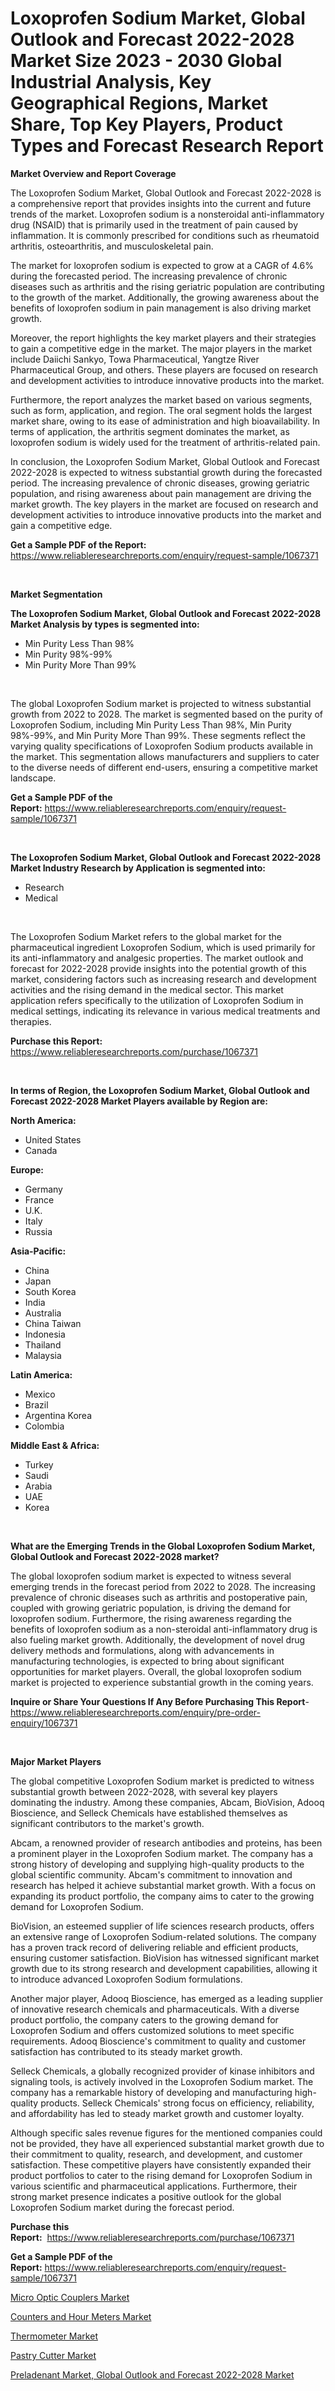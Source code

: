 <p><h1>Loxoprofen Sodium Market, Global Outlook and Forecast 2022-2028 Market Size 2023 - 2030 Global Industrial Analysis, Key Geographical Regions, Market Share, Top Key Players, Product Types and Forecast Research Report</h1></p><p><strong>Market Overview and Report Coverage</strong></p>
<p><p>The Loxoprofen Sodium Market, Global Outlook and Forecast 2022-2028 is a comprehensive report that provides insights into the current and future trends of the market. Loxoprofen sodium is a nonsteroidal anti-inflammatory drug (NSAID) that is primarily used in the treatment of pain caused by inflammation. It is commonly prescribed for conditions such as rheumatoid arthritis, osteoarthritis, and musculoskeletal pain.</p><p>The market for loxoprofen sodium is expected to grow at a CAGR of 4.6% during the forecasted period. The increasing prevalence of chronic diseases such as arthritis and the rising geriatric population are contributing to the growth of the market. Additionally, the growing awareness about the benefits of loxoprofen sodium in pain management is also driving market growth.</p><p>Moreover, the report highlights the key market players and their strategies to gain a competitive edge in the market. The major players in the market include Daiichi Sankyo, Towa Pharmaceutical, Yangtze River Pharmaceutical Group, and others. These players are focused on research and development activities to introduce innovative products into the market.</p><p>Furthermore, the report analyzes the market based on various segments, such as form, application, and region. The oral segment holds the largest market share, owing to its ease of administration and high bioavailability. In terms of application, the arthritis segment dominates the market, as loxoprofen sodium is widely used for the treatment of arthritis-related pain.</p><p>In conclusion, the Loxoprofen Sodium Market, Global Outlook and Forecast 2022-2028 is expected to witness substantial growth during the forecasted period. The increasing prevalence of chronic diseases, growing geriatric population, and rising awareness about pain management are driving the market growth. The key players in the market are focused on research and development activities to introduce innovative products into the market and gain a competitive edge.</p></p>
<p><strong>Get a Sample PDF of the Report:</strong> <a href="https://www.reliableresearchreports.com/enquiry/request-sample/1067371">https://www.reliableresearchreports.com/enquiry/request-sample/1067371</a></p>
<p>&nbsp;</p>
<p><strong>Market Segmentation</strong></p>
<p><strong>The Loxoprofen Sodium Market, Global Outlook and Forecast 2022-2028 Market Analysis by types is segmented into:</strong></p>
<p><ul><li>Min Purity Less Than 98%</li><li>Min Purity 98%-99%</li><li>Min Purity More Than 99%</li></ul></p>
<p>&nbsp;</p>
<p><p>The global Loxoprofen Sodium market is projected to witness substantial growth from 2022 to 2028. The market is segmented based on the purity of Loxoprofen Sodium, including Min Purity Less Than 98%, Min Purity 98%-99%, and Min Purity More Than 99%. These segments reflect the varying quality specifications of Loxoprofen Sodium products available in the market. This segmentation allows manufacturers and suppliers to cater to the diverse needs of different end-users, ensuring a competitive market landscape.</p></p>
<p><strong>Get a Sample PDF of the Report:</strong>&nbsp;<a href="https://www.reliableresearchreports.com/enquiry/request-sample/1067371">https://www.reliableresearchreports.com/enquiry/request-sample/1067371</a></p>
<p>&nbsp;</p>
<p><strong>The Loxoprofen Sodium Market, Global Outlook and Forecast 2022-2028 Market Industry Research by Application is segmented into:</strong></p>
<p><ul><li>Research</li><li>Medical</li></ul></p>
<p>&nbsp;</p>
<p><p>The Loxoprofen Sodium Market refers to the global market for the pharmaceutical ingredient Loxoprofen Sodium, which is used primarily for its anti-inflammatory and analgesic properties. The market outlook and forecast for 2022-2028 provide insights into the potential growth of this market, considering factors such as increasing research and development activities and the rising demand in the medical sector. This market application refers specifically to the utilization of Loxoprofen Sodium in medical settings, indicating its relevance in various medical treatments and therapies.</p></p>
<p><strong>Purchase this Report:</strong>&nbsp; <a href="https://www.reliableresearchreports.com/purchase/1067371">https://www.reliableresearchreports.com/purchase/1067371</a></p>
<p>&nbsp;</p>
<p><strong>In terms of Region, the Loxoprofen Sodium Market, Global Outlook and Forecast 2022-2028 Market Players available by Region are:</strong></p>
<p>
    <p> <strong> North America: </strong>
        <ul>
            <li>United States</li>
            <li>Canada</li>
        </ul>
        </p> 
    <p> <strong> Europe: </strong>
        <ul>
            <li>Germany</li>
            <li>France</li>
            <li>U.K.</li>
            <li>Italy</li>
            <li>Russia</li>
        </ul>
        </p> 
    <p> <strong> Asia-Pacific: </strong>
        <ul>
            <li>China</li>
            <li>Japan</li>
            <li>South Korea</li>
            <li>India</li>
            <li>Australia</li>
            <li>China Taiwan</li>
            <li>Indonesia</li>
            <li>Thailand</li>
            <li>Malaysia</li>
        </ul>
        </p> 
    <p> <strong> Latin America: </strong>
        <ul>
            <li>Mexico</li>
            <li>Brazil</li>
            <li>Argentina Korea</li>
            <li>Colombia</li>
        </ul>
        </p> 
    <p> <strong> Middle East & Africa: </strong>
        <ul>
            <li>Turkey</li>
            <li>Saudi</li>
            <li>Arabia</li>
            <li>UAE</li>
            <li>Korea</li>
        </ul>
    </p>
    </p>
<p>&nbsp;</p>
<p><strong>What are the Emerging Trends in the Global Loxoprofen Sodium Market, Global Outlook and Forecast 2022-2028 market?</strong></p>
<p><p>The global loxoprofen sodium market is expected to witness several emerging trends in the forecast period from 2022 to 2028. The increasing prevalence of chronic diseases such as arthritis and postoperative pain, coupled with growing geriatric population, is driving the demand for loxoprofen sodium. Furthermore, the rising awareness regarding the benefits of loxoprofen sodium as a non-steroidal anti-inflammatory drug is also fueling market growth. Additionally, the development of novel drug delivery methods and formulations, along with advancements in manufacturing technologies, is expected to bring about significant opportunities for market players. Overall, the global loxoprofen sodium market is projected to experience substantial growth in the coming years.</p></p>
<p><strong>Inquire or Share Your Questions If Any Before Purchasing This Report</strong>- <a href="https://www.reliableresearchreports.com/enquiry/pre-order-enquiry/1067371">https://www.reliableresearchreports.com/enquiry/pre-order-enquiry/1067371</a></p>
<p>&nbsp;</p>
<p><strong>Major Market Players</strong></p>
<p><p>The global competitive Loxoprofen Sodium market is predicted to witness substantial growth between 2022-2028, with several key players dominating the industry. Among these companies, Abcam, BioVision, Adooq Bioscience, and Selleck Chemicals have established themselves as significant contributors to the market's growth.</p><p>Abcam, a renowned provider of research antibodies and proteins, has been a prominent player in the Loxoprofen Sodium market. The company has a strong history of developing and supplying high-quality products to the global scientific community. Abcam's commitment to innovation and research has helped it achieve substantial market growth. With a focus on expanding its product portfolio, the company aims to cater to the growing demand for Loxoprofen Sodium.</p><p>BioVision, an esteemed supplier of life sciences research products, offers an extensive range of Loxoprofen Sodium-related solutions. The company has a proven track record of delivering reliable and efficient products, ensuring customer satisfaction. BioVision has witnessed significant market growth due to its strong research and development capabilities, allowing it to introduce advanced Loxoprofen Sodium formulations.</p><p>Another major player, Adooq Bioscience, has emerged as a leading supplier of innovative research chemicals and pharmaceuticals. With a diverse product portfolio, the company caters to the growing demand for Loxoprofen Sodium and offers customized solutions to meet specific requirements. Adooq Bioscience's commitment to quality and customer satisfaction has contributed to its steady market growth.</p><p>Selleck Chemicals, a globally recognized provider of kinase inhibitors and signaling tools, is actively involved in the Loxoprofen Sodium market. The company has a remarkable history of developing and manufacturing high-quality products. Selleck Chemicals' strong focus on efficiency, reliability, and affordability has led to steady market growth and customer loyalty.</p><p>Although specific sales revenue figures for the mentioned companies could not be provided, they have all experienced substantial market growth due to their commitment to quality, research, and development, and customer satisfaction. These competitive players have consistently expanded their product portfolios to cater to the rising demand for Loxoprofen Sodium in various scientific and pharmaceutical applications. Furthermore, their strong market presence indicates a positive outlook for the global Loxoprofen Sodium market during the forecast period.</p></p>
<p><strong>Purchase this Report:</strong>&nbsp;&nbsp;<a href="https://www.reliableresearchreports.com/purchase/1067371">https://www.reliableresearchreports.com/purchase/1067371</a></p>
<p></p>
<p><strong>Get a Sample PDF of the Report:</strong>&nbsp;<a href="https://www.reliableresearchreports.com/enquiry/request-sample/1067371">https://www.reliableresearchreports.com/enquiry/request-sample/1067371</a></p>
<p><p><a href="https://www.reportprime.com/micro-optic-couplers-r5417">Micro Optic Couplers Market</a></p><p><a href="https://www.reportprime.com/counters-and-hour-meters-r5413">Counters and Hour Meters Market</a></p><p><a href="https://medium.com/@fire.honor.safe/thermometer-market-size-growth-forecast-2023-2030-d639b3d89e82">Thermometer Market</a></p><p><a href="https://medium.com/@lap.snake.again/pastry-cutter-market-size-growth-forecast-2023-2030-1ceb5da97f31">Pastry Cutter Market</a></p><p><a href="https://github.com/CliffMedina6/Market-Research-Report-List-1/blob/main/preladenant-market-global-outlook-and-forecast-2022-2028-market.md">Preladenant Market, Global Outlook and Forecast 2022-2028 Market</a></p></p>